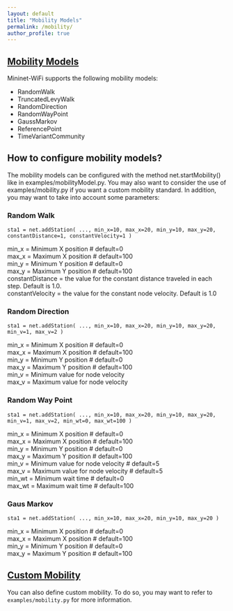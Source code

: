 ```yaml
---
layout: default
title: "Mobility Models"
permalink: /mobility/
author_profile: true
---
```



<a id="mobility-models"></a>
## [Mobility Models](#mobility-models)

Mininet-WiFi supports the following mobility models: 
- RandomWalk
- TruncatedLevyWalk
- RandomDirection
- RandomWayPoint
- GaussMarkov
- ReferencePoint 
- TimeVariantCommunity

## How to configure mobility models?
The mobility models can be configured with the method net.startMobility() like in examples/mobilityModel.py. You may also want to consider the use of examples/mobility.py if you want a
custom mobility standard. In addition, you may want to take into account some parameters:

### Random Walk
```
sta1 = net.addStation( ..., min_x=10, max_x=20, min_y=10, max_y=20, constantDistance=1, constantVelocity=1 )
```
min_x = Minimum X position # default=0  
max_x = Maximum X position # default=100  
min_y = Minimum Y position # default=0  
max_y = Maximum Y position # default=100  
constantDistance = the value for the constant distance traveled in each step. Default is 1.0.  
constantVelocity = the value for the constant node velocity. Default is 1.0  


### Random Direction

```
sta1 = net.addStation( ..., min_x=10, max_x=20, min_y=10, max_y=20, min_v=1, max_v=2 )
```

min_x = Minimum X position # default=0  
max_x = Maximum X position # default=100  
min_y = Minimum Y position # default=0  
max_y = Maximum Y position # default=100  
min_v = Minimum value for node velocity  
max_v = Maximum value for node velocity  


### Random Way Point
```
sta1 = net.addStation( ..., min_x=10, max_x=20, min_y=10, max_y=20, min_v=1, max_v=2, min_wt=0, max_wt=100 )
```
min_x = Minimum X position # default=0  
max_x = Maximum X position # default=100  
min_y = Minimum Y position # default=0  
max_y = Maximum Y position # default=100  
min_v = Minimum value for node velocity # default=5  
max_v = Maximum value for node velocity # default=5  
min_wt = Minimum wait time # default=0  
max_wt = Maximum wait time # default=100  

### Gaus Markov

```
sta1 = net.addStation( ..., min_x=10, max_x=20, min_y=10, max_y=20 )
```

min_x = Minimum X position # default=0  
max_x = Maximum X position # default=100  
min_y = Minimum Y position # default=0  
max_y = Maximum Y position # default=100  


<a id="custom-mobility"></a>
## [Custom Mobility](#custom-mobility)

You can also define custom mobility. To do so, you may want to refer to `examples/mobility.py` for more information.